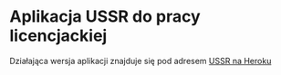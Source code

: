 # Aplikacja USSR do pracy licencjackiej
Działająca wersja aplikacji znajduje się pod adresem
[USSR na Heroku](https://ussr-ug.herokuapp.com/)
